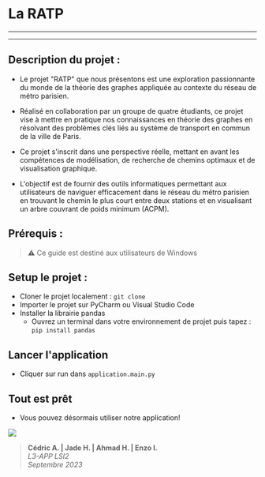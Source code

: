 La RATP 
===================

-------------------

-------------------

## Description du projet :

+ Le projet "RATP" que nous présentons est une exploration passionnante du monde de la théorie des graphes appliquée au contexte du réseau de métro parisien. 
+ Réalisé en collaboration par un groupe de quatre étudiants, ce projet vise à mettre en pratique nos connaissances en théorie des graphes en résolvant des problèmes clés liés au système de transport en commun de la ville de Paris. 

 

+ Ce projet s'inscrit dans une perspective réelle, mettant en avant les compétences de modélisation, de recherche de chemins optimaux et de visualisation graphique. 
+ L'objectif est de fournir des outils informatiques permettant aux utilisateurs de naviguer efficacement dans le réseau du métro parisien en trouvant le chemin le plus court entre deux stations et en visualisant un arbre couvrant de poids minimum (ACPM). 

 

## Prérequis :

>⚠️ Ce guide est destiné aux utilisateurs de Windows


## Setup le projet : 
+ Cloner le projet localement : `git clone`
+ Importer le projet sur PyCharm ou Visual Studio Code
+ Installer la librairie pandas 
  + Ouvrez un terminal dans votre environnement de projet puis tapez : `pip install pandas` 


## Lancer l'application
+ Cliquer sur run dans `application.main.py`


## Tout est prêt
+ Vous pouvez désormais utiliser notre application!

<p>
    <img src=https://img.shields.io/badge/Python-3.10-blue?style=for-the-badge&logo=python)](https://www.python.org/downloads/release/python-3100/
</p>

> **Cédric A. | Jade H. | Ahmad H. | Enzo I.** <br>
> *L3-APP LSI2* <br>
> *Septembre 2023* <br>